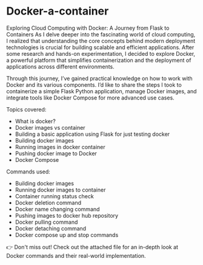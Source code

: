 # Docker-a-container
Exploring Cloud Computing with Docker: A Journey from Flask to Containers
As I delve deeper into the fascinating world of cloud computing, I realized that understanding the core concepts behind modern deployment technologies is crucial for building scalable and efficient applications. After some research and hands-on experimentation, I decided to explore Docker, a powerful platform that simplifies containerization and the deployment of applications across different environments.

Through this journey, I’ve gained practical knowledge on how to work with Docker and its various components. I’d like to share the steps I took to containerize a simple Flask Python application, manage Docker images, and integrate tools like Docker Compose for more advanced use cases.

Topics covered:
* What is docker?
* Docker images vs container
* Building a basic application using Flask for just testing docker
* Building docker images
* Running images in docker container 
* Pushing docker image to Docker
* Docker Compose 

Commands used:
* Building docker images
* Running docker images to container
* Container running status check
* Docker deletion command
* Docker name changing command
* Pushing images to docker hub repository
* Docker pulling command
* Docker detaching command
* Docker compose up and stop commands

👉 Don't miss out! Check out the attached file for an in-depth look at Docker commands and their real-world implementation.
